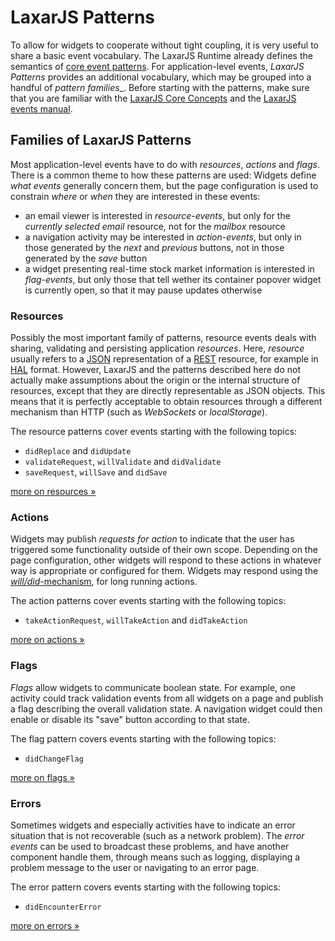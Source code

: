 # LaxarJS Patterns

To allow for widgets to cooperate without tight coupling, it is very useful to share a basic event vocabulary.
The LaxarJS Runtime already defines the semantics of [core event patterns](//github.com/LaxarJS/laxar/treee/master/docs/manuals/events.md#core-patterns).
For application-level events, _LaxarJS Patterns_ provides an additional vocabulary, which may be grouped into a handful of _pattern families__.
Before starting with the patterns, make sure that you are familiar with the [LaxarJS Core Concepts](//github.com/LaxarJS/laxar/blob/master/docs/concepts.md) and the [LaxarJS events manual](//github.com/LaxarJS/laxar/blob/master/docs/manuals/events.md).

## Families of LaxarJS Patterns

Most application-level events have to do with _resources_, _actions_ and _flags_.
There is a common theme to how these patterns are used:
Widgets define _what events_ generally concern them, but the page configuration is used to constrain _where_ or _when_ they are interested in these events:

  * an email viewer is interested in _resource-events_, but only for the _currently selected email_ resource, not for the _mailbox_ resource
  * a navigation activity may be interested in _action-events_, but only in those generated by the _next_ and _previous_ buttons, not in those generated by the _save_ button
  * a widget presenting real-time stock market information is interested in _flag-events_, but only those that tell wether its container popover widget is currently open, so that it may pause updates otherwise


### Resources

Possibly the most important family of patterns, resource events deals with sharing, validating and persisting application _resources_.
Here, _resource_ usually refers to a [JSON](http://json.org) representation of a [REST](http://en.wikipedia.org/wiki/Representational_State_Transfer) resource, for example in [HAL](http://tools.ietf.org/html/draft-kelly-json-hal-06) format.
However, LaxarJS and the patterns described here do not actually make assumptions about the origin or the internal structure of resources, except that they are directly representable as JSON objects.
This means that it is perfectly acceptable to obtain resources through a different mechanism than HTTP (such as _WebSockets_ or _localStorage_).

The resource patterns cover events starting with the following topics:

  * `didReplace` and `didUpdate`
  * `validateRequest`, `willValidate` and `didValidate`
  * `saveRequest`, `willSave` and `didSave`
  
[more on resources »](./patterns/resources.md)


### Actions

Widgets may publish _requests for action_ to indicate that the user has triggered some functionality outside of their own scope.
Depending on the page configuration, other widgets will respond to these actions in whatever way is appropriate or configured for them.
Widgets may respond using the [_will/did_-mechanism](//github.com/LaxarJS/laxar/tree/master/docs/manuals/events.md#request-events), for long running actions.

The action patterns cover events starting with the following topics:

  * `takeActionRequest`, `willTakeAction` and `didTakeAction`
  
[more on actions »](./patterns/actions.md)


### Flags

_Flags_ allow widgets to communicate boolean state.
For example, one activity could track validation events from all widgets on a page and publish a flag describing the overall validation state.
A navigation widget could then enable or disable its "save" button according to that state.

The flag pattern covers events starting with the following topics:

  * `didChangeFlag`

[more on flags »](./patterns/flags.md)


### Errors

Sometimes widgets and especially activities have to indicate an error situation that is not recoverable (such as a network problem).
The _error events_ can be used to broadcast these problems, and have another component handle them, through means such as logging, displaying a problem message to the user or navigating to an error page.

The error pattern covers events starting with the following topics:

  * `didEncounterError`

[more on errors »](./patterns/errors.md)
